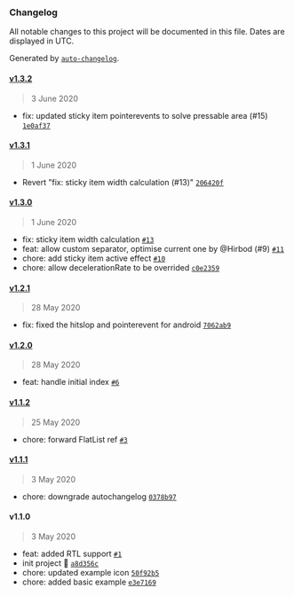 ### Changelog

All notable changes to this project will be documented in this file. Dates are displayed in UTC.

Generated by [`auto-changelog`](https://github.com/CookPete/auto-changelog).

#### [v1.3.2](https://github.com/gorhom/react-native-sticky-item/compare/v1.3.1...v1.3.2)

> 3 June 2020

- fix: updated sticky item pointerevents to solve pressable area (#15) [`1e0af37`](https://github.com/gorhom/react-native-sticky-item/commit/1e0af378ea41aaafa36bc87a3d716067cf7f0d79)

#### [v1.3.1](https://github.com/gorhom/react-native-sticky-item/compare/v1.3.0...v1.3.1)

> 1 June 2020

- Revert "fix: sticky item width calculation (#13)" [`206420f`](https://github.com/gorhom/react-native-sticky-item/commit/206420f295a9d1f84914ba13586e146ecb2dd03e)

#### [v1.3.0](https://github.com/gorhom/react-native-sticky-item/compare/v1.2.1...v1.3.0)

> 1 June 2020

- fix: sticky item width calculation [`#13`](https://github.com/gorhom/react-native-sticky-item/pull/13)
- feat: allow custom separator, optimise current one by @Hirbod (#9) [`#11`](https://github.com/gorhom/react-native-sticky-item/pull/11)
- chore: add sticky item active effect [`#10`](https://github.com/gorhom/react-native-sticky-item/pull/10)
- chore: allow decelerationRate to be overrided [`c0e2359`](https://github.com/gorhom/react-native-sticky-item/commit/c0e23590dbc440e44a468ebb5fde2a5db9f616da)

#### [v1.2.1](https://github.com/gorhom/react-native-sticky-item/compare/v1.2.0...v1.2.1)

> 28 May 2020

- fix: fixed the hitslop and pointerevent for android [`7062ab9`](https://github.com/gorhom/react-native-sticky-item/commit/7062ab9cc97d8352ef26e2e5a1dee04081110bbe)

#### [v1.2.0](https://github.com/gorhom/react-native-sticky-item/compare/v1.1.2...v1.2.0)

> 28 May 2020

- feat: handle initial index [`#6`](https://github.com/gorhom/react-native-sticky-item/pull/6)

#### [v1.1.2](https://github.com/gorhom/react-native-sticky-item/compare/v1.1.1...v1.1.2)

> 25 May 2020

- chore: forward FlatList ref [`#3`](https://github.com/gorhom/react-native-sticky-item/pull/3)

#### [v1.1.1](https://github.com/gorhom/react-native-sticky-item/compare/v1.1.0...v1.1.1)

> 3 May 2020

- chore: downgrade autochangelog [`0378b97`](https://github.com/gorhom/react-native-sticky-item/commit/0378b97a3a58819dd25a15cb0e9be69af7df560f)

#### v1.1.0

> 3 May 2020

- feat: added RTL support [`#1`](https://github.com/gorhom/react-native-sticky-item/pull/1)
- init project 🎉 [`a8d356c`](https://github.com/gorhom/react-native-sticky-item/commit/a8d356c6e32222ccd078a0a1bfd16f8161b0b4df)
- chore: updated example icon [`50f92b5`](https://github.com/gorhom/react-native-sticky-item/commit/50f92b59c6c87b93138980c6ef5561a18e7a74df)
- chore: added basic example [`e3e7169`](https://github.com/gorhom/react-native-sticky-item/commit/e3e71691dd91a51d7997b4d8a599e54671eee693)
